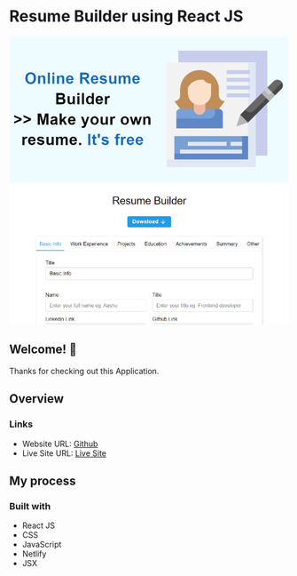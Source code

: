 # Resume Builder using React JS

![Resume Builder ](./src/web-view01.png)


## Welcome! 👋
Thanks for checking out this Application.

## Overview

### Links

- Website URL: [Github](https://github.com/Shaheen121/Resume-Builder-using-React.git)
- Live Site URL: [Live Site](https://online-resume-builder-z.netlify.app/)

## My process

### Built with

- React JS
- CSS
- JavaScript
- Netlify
- JSX
